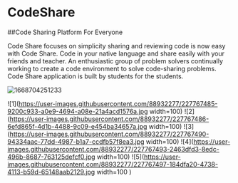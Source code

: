 # CodeShare
##Code Sharing Platform For Everyone

Code Share focuses on simplicity sharing and reviewing code is now easy with Code Share. Code in your native language and share easily with your friends and teacher.
An enthusiastic group of problem solvers continually working to create a code environment to solve code-sharing problems.
Code Share application is built by students for the students.


![1668704251233](https://user-images.githubusercontent.com/88932277/227767524-a736b127-2059-49b4-b8c3-1729fd4492d9.jpg)

![1](https://user-images.githubusercontent.com/88932277/227767485-9200c933-a0e9-4694-a08e-21a4acd1576a.jpg width=100)
![2](https://user-images.githubusercontent.com/88932277/227767486-6efd865f-4d1b-4488-9c09-e454ba34657a.jpg width=100)
![3](https://user-images.githubusercontent.com/88932277/227767490-94334aac-77dd-4987-b1a7-ccdfb57f8ea3.jpg width=100)
![4](https://user-images.githubusercontent.com/88932277/227767493-2463dfd3-8edc-496b-8687-763125defcf0.jpg width=100)
![5](https://user-images.githubusercontent.com/88932277/227767497-184dfa20-4738-4113-b59d-65148aab2129.jpg width=100 )

